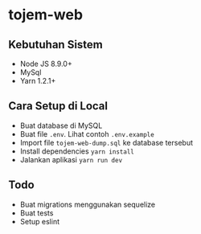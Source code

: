 # tojem-web

## Kebutuhan Sistem
- Node JS 8.9.0+
- MySql
- Yarn 1.2.1+

## Cara Setup di Local
- Buat database di MySQL
- Buat file `.env`. Lihat contoh `.env.example`
- Import file `tojem-web-dump.sql` ke database tersebut
- Install dependencies `yarn install`
- Jalankan aplikasi `yarn run dev`

## Todo
- Buat migrations menggunakan sequelize
- Buat tests
- Setup eslint
